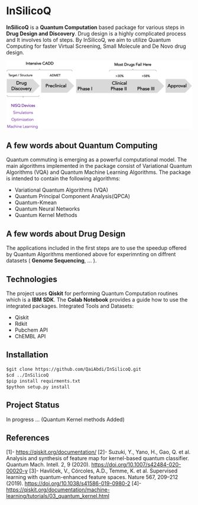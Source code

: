 # InSilicoQ

**InSilicoQ** is a __Quantum Computation__ based package for various steps in __Drug Design and Discovery__. Drug design is a highly complicated process and It involves lots of steps. By InSilicoQ, we aim to utilize Quantum Computing for faster Virtual Screening, Small Molecule and De Novo drug design. 

![NISQ in Drug Design](./Img/NISQ.png)


## A few words about Quantum Computing

Quantum commuting is emerging as a powerful computational model. The main algorithms implemented in the package consist of Variational Quantum Algorithms (VQA)
and Quantum Machine Learning Algorithms. The package is intended to contain the following algorithms: 

* Variational Quantum Algorithms (VQA)
* Quantum Principal Component Analysis(QPCA)
* Quantum-Kmean
* Quantum Neural Networks
* Quantum Kernel Methods

## A few words about Drug Design 
The applications included in the first steps are to use the speedup offered by Quantum Algorithms mentioned above for experimnting on diffrent datasets ( __Genome Sequencing__, ... ). 

## Technologies
The project uses __Qiskit__ for performing Quantum Computation routines which is a __IBM SDK__. The __Colab Notebook__ provides a guide how to use the integrated packages. Integrated Tools and Datasets:

* Qiskit
* Rdkit
* Pubchem API
* ChEMBL API

## Installation

```
$git clone https://github.com/QaiAbdi/InSilicoQ.git
$cd ../InSilicoQ
$pip install requirments.txt
$python setup.py install
```









## Project Status
 In progress ... (Quantum Kernel methods Added)  

## References
[1]- https://qiskit.org/documentation/
[2]- Suzuki, Y., Yano, H., Gao, Q. et al. Analysis and synthesis of feature map for kernel-based quantum classifier. Quantum Mach. Intell. 2, 9 (2020). https://doi.org/10.1007/s42484-020-00020-y
[3]- Havlíček, V., Córcoles, A.D., Temme, K. et al. Supervised learning with quantum-enhanced feature spaces. Nature 567, 209–212 (2019). https://doi.org/10.1038/s41586-019-0980-2
[4]- https://qiskit.org/documentation/machine-learning/tutorials/03_quantum_kernel.html





